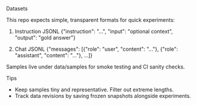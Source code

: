 Datasets

This repo expects simple, transparent formats for quick experiments:

1) Instruction JSONL
   {"instruction": "...", "input": "optional context", "output": "gold answer"}

2) Chat JSONL
   {"messages": [{"role": "user", "content": "..."}, {"role": "assistant", "content": "..."}, ...]}

Samples live under data/samples for smoke testing and CI sanity checks.

Tips
- Keep samples tiny and representative. Filter out extreme lengths.
- Track data revisions by saving frozen snapshots alongside experiments.
